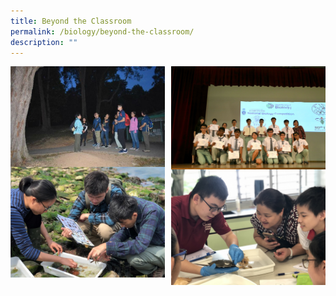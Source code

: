```yaml
---
title: Beyond the Classroom
permalink: /biology/beyond-the-classroom/
description: ""
---
```

<img src="/images/biology5.jpg" style="width:49%" align=left>
<img src="/images/biology6.jpg" style="width:49%" align=right>

<br clear="left">

<img src="/images/biology7.jpg" style="width:49%" align=left>
<img src="/images/biology8.jpg" style="width:49%" align=right>

<br clear="left">
